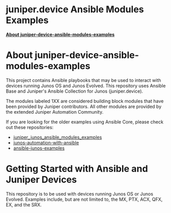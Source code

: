 # juniper.device Ansible Modules Examples

[**About juniper-device-ansible-modules-examples**](README.md#about-juniper-device-ansible-modules-examples)  

# About juniper-device-ansible-modules-examples

This project contains Ansible playbooks that may be used to interact with devices running Junos OS and Junos Evolved. This repository uses Ansible Base and Juniper's Ansible Collection for Junos (juniper.device). 

The modules labeled 1XX are considered building block modules that have been provided by Juniper contributors. All other modules are provided by the extended Juniper Automation Community. 

If you are looking for the older examples using Ansible Core, please check out these repositories:
 - [juniper_junos_ansible_modules_examples](https://github.com/JNPRAutomate/juniper_junos_ansible_modules_examples)
 - [junos-automation-with-ansible](https://github.com/JNPRAutomate/junos-automation-with-ansible)
 - [ansible-junos-examples](https://github.com/JNPRAutomate/ansible-junos-examples)

 # Getting Started with Ansible and Juniper Devices

 This repository is to be used with devices running Junos OS or Junos Evolved.  Examples include, but are not limited to,  the MX, PTX, ACX, QFX, EX, and the SRX. 